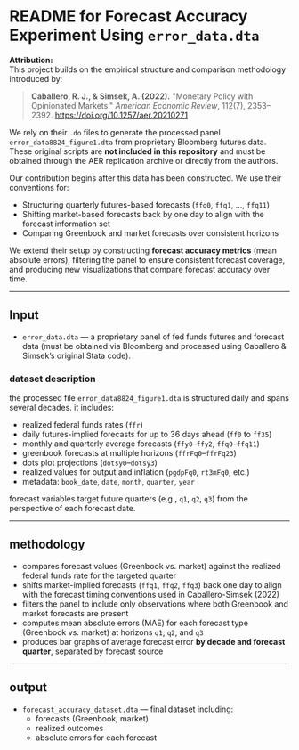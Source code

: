 # README for Forecast Accuracy Experiment Using `error_data.dta`

**Attribution:**  
This project builds on the empirical structure and comparison methodology introduced by:

> **Caballero, R. J., & Simsek, A. (2022).** "Monetary Policy with Opinionated Markets." *American Economic Review*, 112(7), 2353–2392. https://doi.org/10.1257/aer.20210271

We rely on their `.do` files to generate the processed panel `error_data8824_figure1.dta` from proprietary Bloomberg futures data. These original scripts are **not included in this repository** and must be obtained through the AER replication archive or directly from the authors.

Our contribution begins after this data has been constructed. We use their conventions for:
- Structuring quarterly futures-based forecasts (`ffq0`, `ffq1`, ..., `ffq11`)
- Shifting market-based forecasts back by one day to align with the forecast information set
- Comparing Greenbook and market forecasts over consistent horizons

We extend their setup by constructing **forecast accuracy metrics** (mean absolute errors), filtering the panel to ensure consistent forecast coverage, and producing new visualizations that compare forecast accuracy over time.

---

## Input

- `error_data.dta` — a proprietary panel of fed funds futures and forecast data (must be obtained via Bloomberg and processed using Caballero & Simsek’s original Stata code).

### dataset description

the processed file `error_data8824_figure1.dta` is structured daily and spans several decades. it includes:

- realized federal funds rates (`ffr`)
- daily futures-implied forecasts for up to 36 days ahead (`ff0` to `ff35`)
- monthly and quarterly average forecasts (`ffy0`–`ffy2`, `ffq0`–`ffq11`)
- greenbook forecasts at multiple horizons (`ffrFq0`–`ffrFq23`)
- dots plot projections (`dotsy0`–`dotsy3`)
- realized values for output and inflation (`pgdpFq0`, `rt3mFq0`, etc.)
- metadata: `book_date`, `date`, `month`, `quarter`, `year`

forecast variables target future quarters (e.g., `q1`, `q2`, `q3`) from the perspective of each forecast date.

---

## methodology

- compares forecast values (Greenbook vs. market) against the realized federal funds rate for the targeted quarter
- shifts market-implied forecasts (`ffq1`, `ffq2`, `ffq3`) back one day to align with the forecast timing conventions used in Caballero-Simsek (2022)
- filters the panel to include only observations where both Greenbook and market forecasts are present
- computes mean absolute errors (MAE) for each forecast type (Greenbook vs. market) at horizons `q1`, `q2`, and `q3`
- produces bar graphs of average forecast error **by decade and forecast quarter**, separated by forecast source

---

## output

- `forecast_accuracy_dataset.dta` — final dataset including:
  - forecasts (Greenbook, market)
  - realized outcomes
  - absolute errors for each forecast
